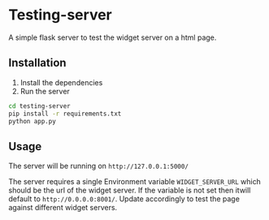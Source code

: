 # Testing-server

A simple flask server to test the widget server on a html page.

## Installation

1. Install the dependencies
2. Run the server

```bash
cd testing-server
pip install -r requirements.txt
python app.py
```

## Usage

The server will be running on `http://127.0.0.1:5000/`

The server requires a single Environment variable `WIDGET_SERVER_URL` which should be the url of the widget server.
If the variable is not set then itwill default to `http://0.0.0.0:8001/`. Update accordingly to test the page against 
different widget servers.

